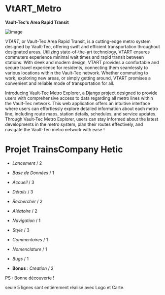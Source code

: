 # VtART_Metro
**Vault-Tec's Area Rapid Transit**

![image](https://github.com/Epiniac/VtART_Metro/assets/91435926/68a2c4d9-51b3-4cd0-aa06-6f55f725f595)


*VTART*, or Vault-Tec Area Rapid Transit, is a cutting-edge metro system designed by Vault-Tec, offering swift and efficient transportation throughout designated areas. Utilizing state-of-the-art technology, VTART ensures commuters experience minimal wait times and rapid transit between stations. With sleek and modern design, VTART provides a comfortable and secure travel experience for residents, connecting them seamlessly to various locations within the Vault-Tec network. Whether commuting to work, exploring new areas, or simply getting around, VTART promises a convenient and reliable mode of transportation for all.

Introducing Vault-Tec Metro Explorer, a Django project designed to provide users with comprehensive access to data regarding all metro lines within the Vault-Tec network. This web application offers an intuitive interface where users can effortlessly explore detailed information about each metro line, including route maps, station details, schedules, and service updates. Through Vault-Tec Metro Explorer, users can stay informed about the latest developments in the metro system, plan their routes effectively, and navigate the Vault-Tec metro network with ease !


# Projet TrainsCompany Hetic

- *Lancement* / 2
- *Base de Données* / 1
- *Accueil* / 3
- *Détails* / 3
- *Rechercher* / 2
- *Aléatoire* / 2
- *Navigation* / 1
- *Style* / 3
- *Commentaires* / 1
- *Nomenclature* / 1
- *Bugs* / 1

- **Bonus** : *Creation* / 2

PS : Bonne découverte !

seule 5 lignes sont entièrement réalisé avec Logo et Carte.
